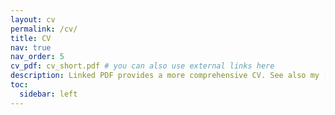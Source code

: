 ```yaml
---
layout: cv
permalink: /cv/
title: CV
nav: true
nav_order: 5
cv_pdf: cv_short.pdf # you can also use external links here
description: Linked PDF provides a more comprehensive CV. See also my [Google Scholar](https://scholar.google.com/citations?user=Ap9PfVQAAAAJ&hl=en).
toc:
  sidebar: left
---
```

